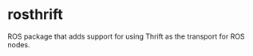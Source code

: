 rosthrift
=========

ROS package that adds support for using Thrift as the transport for ROS nodes.
